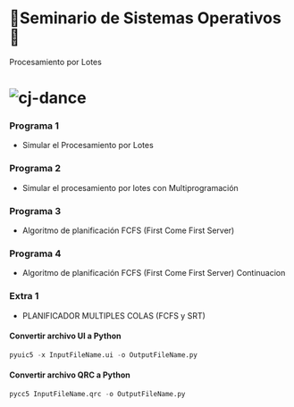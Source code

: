 # 🥵Seminario de Sistemas Operativos🥵
Procesamiento por Lotes
# ![cj-dance](https://user-images.githubusercontent.com/92269511/217409180-695771e3-6c8c-4150-8669-c933a0676868.gif)
### Programa 1
- Simular el Procesamiento por Lotes
### Programa 2
- Simular el procesamiento por lotes con Multiprogramación
### Programa 3
- Algoritmo de planificación FCFS (First Come First Server)
### Programa 4
- Algoritmo de planificación FCFS (First Come First Server) Continuacion
### Extra 1
- PLANIFICADOR MULTIPLES COLAS (FCFS y SRT)
#### Convertir archivo UI a Python
```Python
pyuic5 -x InputFileName.ui -o OutputFileName.py
```
#### Convertir archivo QRC a Python
```Python
pycc5 InputFileName.qrc -o OutputFileName.py
```
